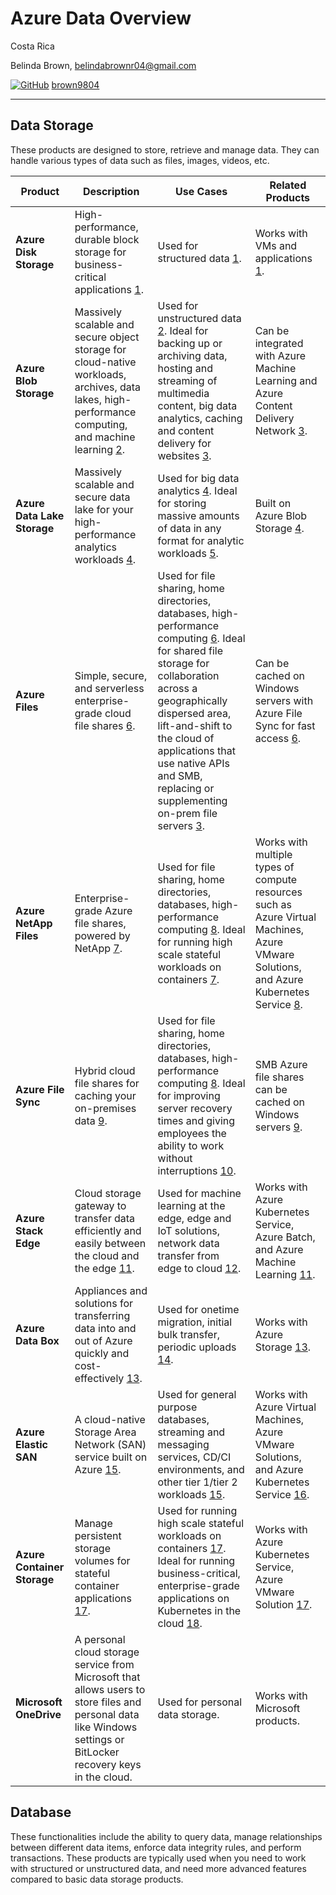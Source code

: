 # Azure Data Overview

Costa Rica

Belinda Brown, belindabrownr04@gmail.com

[![GitHub](https://img.shields.io/badge/--181717?logo=github&logoColor=ffffff)](https://github.com/)
[brown9804](https://github.com/brown9804)

----------

## Data Storage 

These products are designed to store, retrieve and manage data. They can handle various types of data such as files, images, videos, etc.

| Product | Description | Use Cases | Related Products |
| --- | --- | --- | --- |
| **Azure Disk Storage** | High-performance, durable block storage for business-critical applications [1](https://azure.microsoft.com/en-us/services/storage/disks/). | Used for structured data [1](https://azure.microsoft.com/en-us/services/storage/disks/). | Works with VMs and applications [1](https://azure.microsoft.com/en-us/services/storage/disks/). |
| **Azure Blob Storage** | Massively scalable and secure object storage for cloud-native workloads, archives, data lakes, high-performance computing, and machine learning [2](https://azure.microsoft.com/en-us/services/storage/blobs/). | Used for unstructured data [2](https://azure.microsoft.com/en-us/services/storage/blobs/). Ideal for backing up or archiving data, hosting and streaming of multimedia content, big data analytics, caching and content delivery for websites [3](https://learn.microsoft.com/en-us/azure/storage/blobs/storage-blobs-introduction). | Can be integrated with Azure Machine Learning and Azure Content Delivery Network [3](https://learn.microsoft.com/en-us/azure/storage/blobs/storage-blobs-introduction). |
| **Azure Data Lake Storage** | Massively scalable and secure data lake for your high-performance analytics workloads [4](https://learn.microsoft.com/en-us/azure/storage/blobs/data-lake-storage-introduction). | Used for big data analytics [4](https://learn.microsoft.com/en-us/azure/storage/blobs/data-lake-storage-introduction). Ideal for storing massive amounts of data in any format for analytic workloads [5](https://learn.microsoft.com/en-us/azure/storage/files/storage-files-introduction). | Built on Azure Blob Storage [4](https://learn.microsoft.com/en-us/azure/storage/blobs/data-lake-storage-introduction). |
| **Azure Files** | Simple, secure, and serverless enterprise-grade cloud file shares [6](https://azure.microsoft.com/en-us/products/storage/files/). | Used for file sharing, home directories, databases, high-performance computing [6](https://azure.microsoft.com/en-us/products/storage/files/). Ideal for shared file storage for collaboration across a geographically dispersed area, lift-and-shift to the cloud of applications that use native APIs and SMB, replacing or supplementing on-prem file servers [3](https://learn.microsoft.com/en-us/azure/storage/blobs/storage-blobs-introduction). | Can be cached on Windows servers with Azure File Sync for fast access [6](https://azure.microsoft.com/en-us/products/storage/files/). |
| **Azure NetApp Files** | Enterprise-grade Azure file shares, powered by NetApp [7](https://learn.microsoft.com/en-us/azure/azure-netapp-files/azure-netapp-files-introduction). | Used for file sharing, home directories, databases, high-performance computing [8](https://azure.microsoft.com/en-us/products/netapp/). Ideal for running high scale stateful workloads on containers [7](https://learn.microsoft.com/en-us/azure/azure-netapp-files/azure-netapp-files-introduction). | Works with multiple types of compute resources such as Azure Virtual Machines, Azure VMware Solutions, and Azure Kubernetes Service [8](https://azure.microsoft.com/en-us/products/netapp/). |
| **Azure File Sync** | Hybrid cloud file shares for caching your on-premises data [9](https://learn.microsoft.com/en-us/azure/storage/file-sync/file-sync-introduction). | Used for file sharing, home directories, databases, high-performance computing [8](https://azure.microsoft.com/en-us/products/netapp/). Ideal for improving server recovery times and giving employees the ability to work without interruptions [10](https://learn.microsoft.com/en-us/azure/storage/file-sync/file-sync-deployment-guide). | SMB Azure file shares can be cached on Windows servers [9](https://learn.microsoft.com/en-us/azure/storage/file-sync/file-sync-introduction). |
| **Azure Stack Edge** | Cloud storage gateway to transfer data efficiently and easily between the cloud and the edge [11](https://azure.microsoft.com/en-us/products/azure-stack/edge/). | Used for machine learning at the edge, edge and IoT solutions, network data transfer from edge to cloud [12](https://learn.microsoft.com/en-us/azure/databox-online/azure-stack-edge-deploy-aks-on-azure-stack-edge). | Works with Azure Kubernetes Service, Azure Batch, and Azure Machine Learning [11](https://azure.microsoft.com/en-us/products/azure-stack/edge/). |
| **Azure Data Box** | Appliances and solutions for transferring data into and out of Azure quickly and cost-effectively [13](https://azure.microsoft.com/en-us/products/databox/). | Used for onetime migration, initial bulk transfer, periodic uploads [14](https://learn.microsoft.com/en-us/azure/databox/data-box-overview). | Works with Azure Storage [13](https://azure.microsoft.com/en-us/products/databox/). |
| **Azure Elastic SAN** | A cloud-native Storage Area Network (SAN) service built on Azure [15](https://azure.microsoft.com/en-us/products/storage/elastic-san/). | Used for general purpose databases, streaming and messaging services, CD/CI environments, and other tier 1/tier 2 workloads [15](https://azure.microsoft.com/en-us/products/storage/elastic-san/). | Works with Azure Virtual Machines, Azure VMware Solutions, and Azure Kubernetes Service [16](https://learn.microsoft.com/en-us/azure/storage/elastic-san/elastic-san-introduction). |
| **Azure Container Storage** | Manage persistent storage volumes for stateful container applications [17](https://azure.microsoft.com/en-us/products/container-storage/). | Used for running high scale stateful workloads on containers [17](https://azure.microsoft.com/en-us/products/container-storage/). Ideal for running business-critical, enterprise-grade applications on Kubernetes in the cloud  [18](https://learn.microsoft.com/en-us/azure/storage/container-storage/container-storage-introduction). | Works with Azure Kubernetes Service, Azure VMware Solution [17](https://azure.microsoft.com/en-us/products/container-storage/). |
| **Microsoft OneDrive** | A personal cloud storage service from Microsoft that allows users to store files and personal data like Windows settings or BitLocker recovery keys in the cloud. | Used for personal data storage. | Works with Microsoft products. |



## Database 

These functionalities include the ability to query data, manage relationships between different data items, enforce data integrity rules, and perform transactions. These products are typically used when you need to work with structured or unstructured data, and need more advanced features compared to basic data storage products.



